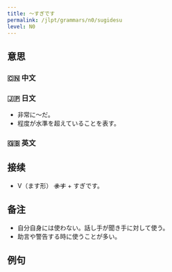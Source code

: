 ```yaml
---
title: 〜すぎです
permalink: /jlpt/grammars/n0/sugidesu
level: N0
---
```


## 意思

### 🇨🇳 中文


### 🇯🇵 日文

- 非常に〜だ。
- 程度が水準を超えていることを表す。

### 🇬🇧 英文


## 接续

- V（ます形） ~~ます~~ \+ すぎです。

## 备注

- 自分自身には使わない。話し手が聞き手に対して使う。
- 助言や警告する時に使うことが多い。

## 例句

